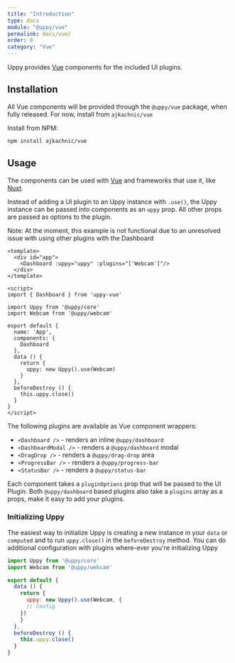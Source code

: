 ```yaml
---
title: "Introduction"
type: docs
module: "@uppy/vue"
permalink: docs/vue/
order: 0
category: "Vue"
---
```


Uppy provides [Vue][] components for the included UI plugins.

## Installation

All Vue components will be provided through the `@uppy/vue` package, when fully released. For now, install from `ajkachnic/vue`

Install from NPM:

```sh
npm install ajkachnic/vue
```

## Usage

The components can be used with [Vue][] and frameworks that use it, like [Nuxt][].

Instead of adding a UI plugin to an Uppy instance with `.use()`, the Uppy instance can be passed into components as an `uppy` prop.
All other props are passed as options to the plugin. 

Note: At the moment, this example is not functional due to an unresolved issue with using other plugins with the Dashboard

```vue
<template>
  <div id="app">
    <Dashboard :uppy="uppy" :plugins="['Webcam']"/>
  </div>
</template>

<script>
import { Dashboard } from 'uppy-vue'

import Uppy from '@uppy/core'
import Webcam from '@uppy/webcam'

export default {
  name: 'App',
  components: {
    Dashboard
  },
  data () {
    return {
      uppy: new Uppy().use(Webcam)
    }
  },
  beforeDestroy () {
    this.uppy.close()
  }
}
</script>
```

The following plugins are available as Vue component wrappers:

 - `<Dashboard />` - renders an inline `@uppy/dashboard`
 - `<DashboardModal />` - renders a `@uppy/dashboard` modal
 - `<DragDrop />` - renders a `@uppy/drag-drop` area
 - `<ProgressBar />` - renders a `@uppy/progress-bar`
 - `<StatusBar />` - renders a `@uppy/status-bar`

Each component takes a `pluginOptions` prop that will be passed to the UI Plugin. Both `@uppy/dashboard` based plugins also take a `plugins` array as a props, make it easy to add your plugins.

### Initializing Uppy

The easiest way to initialize Uppy is creating a new instance in your `data` or `computed` and to run `uppy.close()` in the `beforeDestroy` method. You can do additional configuration with plugins where-ever you're initializing Uppy

```js
import Uppy from '@uppy/core'
import Webcam from '@uppy/webcam'

export default {
  data () {
    return {
      uppy: new Uppy().use(Webcam, {
      // Config
    })
    }
  },
  beforeDestroy () {
    this.uppy.close()
  }
}
```

[Vue]: https://vuejs.org
[Nuxt]: https://nuxtjs.org